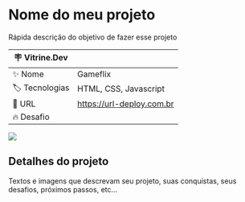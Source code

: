 # Nome do meu projeto

Rápida descrição do objetivo de fazer esse projeto

| :placard: Vitrine.Dev |     |
| -------------  | --- |
| :sparkles: Nome        | Gameflix
| :label: Tecnologias | HTML, CSS, Javascript
| :rocket: URL         | https://url-deploy.com.br
| :fire: Desafio     | 

<!-- Inserir imagem com a #vitrinedev ao final do link -->
![](https://via.placeholder.com/1200x500.png?text=imagem+lindona+do+meu+projeto#vitrinedev)

## Detalhes do projeto

Textos e imagens que descrevam seu projeto, suas conquistas, seus desafios, próximos passos, etc...
